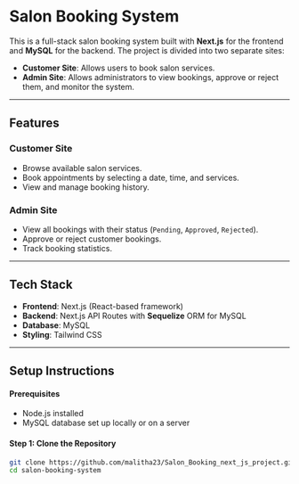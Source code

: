 # **Salon Booking System**

This is a full-stack salon booking system built with **Next.js** for the frontend and **MySQL** for the backend. The project is divided into two separate sites:

- **Customer Site**: Allows users to book salon services.
- **Admin Site**: Allows administrators to view bookings, approve or reject them, and monitor the system.

---

## **Features**

### **Customer Site**
- Browse available salon services.
- Book appointments by selecting a date, time, and services.
- View and manage booking history.

### **Admin Site**
- View all bookings with their status (`Pending`, `Approved`, `Rejected`).
- Approve or reject customer bookings.
- Track booking statistics.

---

## **Tech Stack**
- **Frontend**: Next.js (React-based framework)
- **Backend**: Next.js API Routes with **Sequelize** ORM for MySQL
- **Database**: MySQL
- **Styling**: Tailwind CSS

---

## **Setup Instructions**

#### Prerequisites
- Node.js installed
- MySQL database set up locally or on a server

#### Step 1: Clone the Repository
```bash
git clone https://github.com/malitha23/Salon_Booking_next_js_project.git
cd salon-booking-system

